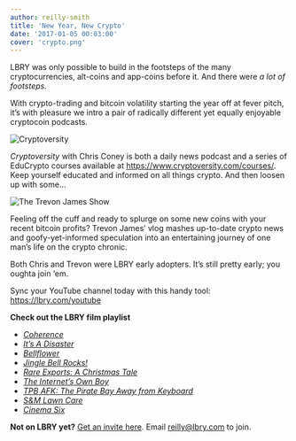 ```yaml
---
author: reilly-smith
title: 'New Year, New Crypto'
date: '2017-01-05 00:03:00'
cover: 'crypto.png'
---
```

LBRY was only possible to build in the footsteps of the many cryptocurrencies, alt-coins and app-coins before it. And there were *a lot of footsteps.*

With crypto-trading and bitcoin volatility starting the year off at fever pitch, it’s with pleasure we intro a pair of radically different yet equally enjoyable cryptocoin podcasts.

![Cryptoversity](/img/news/cryptoversity.png)

*Cryptoversity* with Chris Coney is both a daily news podcast and a series of EduCrypto courses available at https://www.cryptoversity.com/courses/. Keep yourself educated and informed on all things crypto. And then loosen up with some...

![The Trevon James Show](/img/news/trevon.png)

Feeling off the cuff and ready to splurge on some new coins with your recent bitcoin profits? Trevon James’ vlog mashes up-to-date crypto news and goofy-yet-informed speculation into an entertaining journey of one man’s life on the crypto chronic.

Both Chris and Trevon were LBRY early adopters. It’s still pretty early; you oughta join ‘em.

Sync your YouTube channel today with this handy tool: https://lbry.com/youtube

**Check out the LBRY film playlist**
- [*Coherence*](lbry://coherence)
- [*It’s A Disaster*](lbry://itsadisaster)
- [*Bellflower*](lbry://bellfower)
- [*Jingle Bell Rocks!*](lbry://jinglebellrocks)
- [*Rare Exports: A Christmas Tale*](lbry://rareexports)
- [*The Internet’s Own Boy*](lbry://theinternetsownboy)
- [*TPB AFK: The Pirate Bay Away from Keyboard*](lbry://tpbafk)
- [*S&M Lawn Care*](lbry://smlawncare)
- [*Cinema Six*](lbry://cinemasix)

**Not on LBRY yet?** [Get an invite here](https://lbry.com/get). Email reilly@lbry.com to join.
